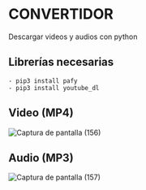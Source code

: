 # CONVERTIDOR
Descargar videos y audios con python

## Librerías necesarias

```
- pip3 install pafy
- pip3 install youtube_dl
```

## Video (MP4)
![Captura de pantalla (156)](https://user-images.githubusercontent.com/75953873/102666580-1a618380-4166-11eb-972f-6cd4bdcacf37.png)

## Audio (MP3)
![Captura de pantalla (157)](https://user-images.githubusercontent.com/75953873/102666578-1897c000-4166-11eb-8b4c-e20ebfe26c8e.png)

